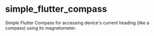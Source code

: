 # simple_flutter_compass

Simple Flutter Compass for accessing device's current heading (like a compass) using its magnetometer.


